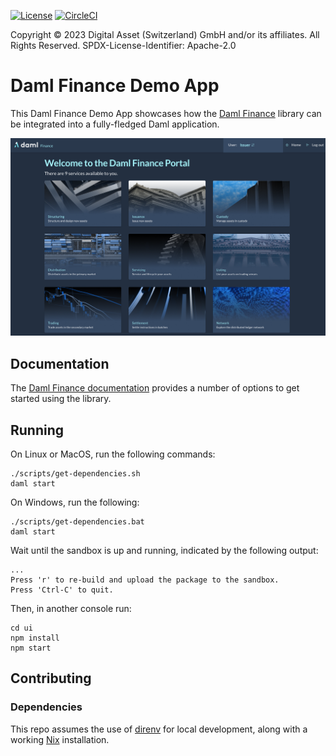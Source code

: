 [![License](https://img.shields.io/badge/License-Apache%202.0-blue.svg)](https://github.com/digital-asset/daml/blob/main/LICENSE)
[![CircleCI](https://dl.circleci.com/status-badge/img/gh/digital-asset/daml-finance-app/tree/main.svg?style=svg)](https://dl.circleci.com/status-badge/redirect/gh/digital-asset/daml-finance-app/tree/main)

Copyright © 2023 Digital Asset (Switzerland) GmbH and/or its affiliates. All Rights Reserved. SPDX-License-Identifier: Apache-2.0

# Daml Finance Demo App

This Daml Finance Demo App showcases how the [Daml Finance](https://www.digitalasset.com/daml-finance) library can be integrated into a fully-fledged Daml application.

<img alt="Daml Finance Demo App homepage" src="./homepage.png" width="800">

## Documentation

The [Daml Finance documentation](https://docs.daml.com/daml-finance) provides a number of
options to get started using the library.

## Running

On Linux or MacOS, run the following commands:
```
./scripts/get-dependencies.sh
daml start
```
On Windows, run the following:
```
./scripts/get-dependencies.bat
daml start
```

Wait until the sandbox is up and running, indicated by the following output:
```
...
Press 'r' to re-build and upload the package to the sandbox.
Press 'Ctrl-C' to quit.
```

Then, in another console run:
```
cd ui
npm install
npm start
```

## Contributing

### Dependencies

This repo assumes the use of [direnv] for local development, along with a
working [Nix] installation.

[direnv]: https://github.com/direnv/direnv
[Nix]: https://nixos.org/download.html